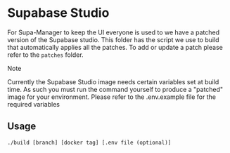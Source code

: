 # Supabase Studio
For Supa-Manager to keep the UI everyone is used to we have a patched version of the Supabase studio.
This folder has the script we use to build that automatically applies all the patches. To add or update a patch please refer to the `patches` folder.

> [!Note]
> Currently the Supabase Studio image needs certain variables set at build time. As such you must run the command yourself to produce a "patched" image for your environment.
> Please refer to the .env.example file for the required variables

## Usage
`./build [branch] [docker tag] [.env file (optional)]`